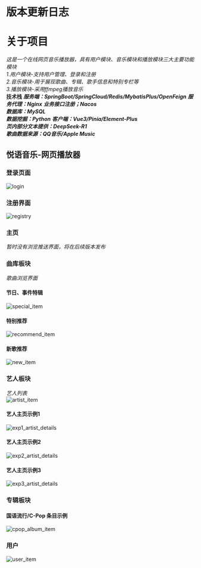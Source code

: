 # 版本更新日志
# 关于项目
*这是一个在线网页音乐播放器，具有用户模块、音乐模块和播放模块三大主要功能模块*  
*1.用户模块-支持用户管理、登录和注册*  
*2.音乐模块-用于展现歌曲、专辑、歌手信息和特别专栏等*  
*3.播放模块-采用ffmpeg播放音乐*  
**技术栈**
***服务端：SpringBoot/SpringCloud/Redis/MybatisPlus/OpenFeign***
***服务代理：Nginx***
***业务接口注册；Nacos***  
***数据库：MySQL***  
***数据挖掘：Python***
***客户端：Vue3/Pinia/Element-Plus***  
***页内部分文本提供：DeepSeek-R1***  
***歌曲数据来源：QQ音乐/Apple Music***  
## 悦语音乐-网页播放器
### 登录页面  
![login](https://github.com/user-attachments/assets/79306639-738f-4512-a7d6-434f0ebfd0fa)
### 注册界面  
![registry](https://github.com/user-attachments/assets/b9a502c9-3c83-422a-89b1-7ada838861fd)
### 主页
*暂时没有浏览推送界面，将在后续版本发布*  
### 曲库板块  
*歌曲浏览界面*
#### 节日、事件特辑  
![special_item](https://github.com/user-attachments/assets/2b626f1a-e9c9-4775-8eb0-b4219156dce6)  
#### 特别推荐  
![recommend_item](https://github.com/user-attachments/assets/32b98206-74b1-4f0d-ab46-9728c72cc08c)  
#### 新歌推荐  
![new_item](https://github.com/user-attachments/assets/0d268328-aebe-422f-a645-fc443f600c1c)  
### 艺人板块  
*艺人列表*  
![artist_item](https://github.com/user-attachments/assets/d9dc7156-abed-4806-a1cf-9dce26233c0a)  
#### 艺人主页示例1  
![exp1_artist_details](https://github.com/user-attachments/assets/6bff0722-5d1e-4a21-8d66-139e5e1e78a5)  
#### 艺人主页示例2  
![exp2_artist_details](https://github.com/user-attachments/assets/e74ae1b7-4bda-456c-b5f4-77bed382de2d)  
#### 艺人主页示例3  
![exp3_artist_details](https://github.com/user-attachments/assets/2c794458-86bc-440e-bd28-8a0445c0f503)  
### 专辑板块  
#### 国语流行/C-Pop 条目示例
![cpop_album_item](https://github.com/user-attachments/assets/27e2d449-b0bb-4ed6-bb96-930333fc2874)  
### 用户  
![user_item](https://github.com/user-attachments/assets/3f094186-3d0d-4afa-86b4-0b58c4275dc2)  
